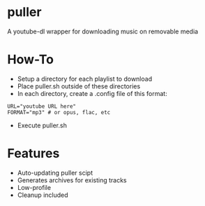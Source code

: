 # puller
A youtube-dl wrapper for downloading music on removable media

# How-To
* Setup a directory for each playlist to download
* Place puller.sh outside of these directories
* In each directory, create a .config file of this format:

```
URL="youtube URL here"
FORMAT="mp3" # or opus, flac, etc
```

* Execute puller.sh

# Features
- Auto-updating puller scipt
- Generates archives for existing tracks
- Low-profile
- Cleanup included
